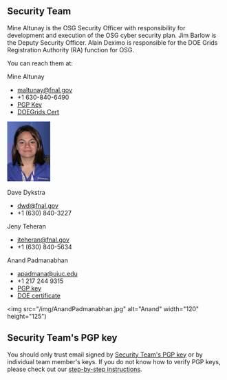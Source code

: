 Security Team
-------------

Mine Altunay is the OSG Security Officer with responsibility for development and execution of the OSG cyber security plan. Jim Barlow is the Deputy Security Officer. Alain Deximo is responsible for the DOE Grids Registration Authority (RA) function for OSG.

You can reach them at:

Mine Altunay
-   maltunay@fnal.gov
-   +1 630-840-6490
-   [PGP Key](https://twiki.grid.iu.edu/bin/edit/MineAltunay_maltunayfnal/gov_0x3C0319E5_pub/Asc?topicparent=Security.SecurityTeamMembers)
-   [DOEGrids Cert](%ATTACHURL%/DOEGrids_2013_Cert_Only)

<img src="/img/altunay.jpg" alt="Altunay" width='100' height='139'>

Dave Dykstra
-   dwd@fnal.gov
-   +1 (630) 840-3227

Jeny Teheran
-   jteheran@fnal.gov
-   +1 (630) 840-5634

Anand Padmanabhan
-   apadmana@uiuc.edu
-   +1 217 244 9315
-   [PGP key](http://www.cigi.uiuc.edu/anand/publickeys/pgp.asc)
-   [DOE certificate](http://www.cigi.uiuc.edu/anand/publickeys/doecert)

<img src="/img/AnandPadmanabhan.jpg" alt="Anand" width="120" height="125")

Security Team's PGP key
-----------------------

You should only trust email signed by [Security Team's PGP key](https://twiki.grid.iu.edu/twiki/bin/viewfile/Security/SecurityTeamMembers/osg-security-pubkey.asc) or by individual team member's keys. If you do not know how to verify PGP keys, please check out our [step-by-step instructions](https://twiki.grid.iu.edu/bin/view/Documentation/SecureEmail).
